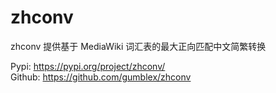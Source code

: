 # zhconv  
zhconv 提供基于 MediaWiki 词汇表的最大正向匹配中文简繁转换  


Pypi: https://pypi.org/project/zhconv/  
Github: https://github.com/gumblex/zhconv  

